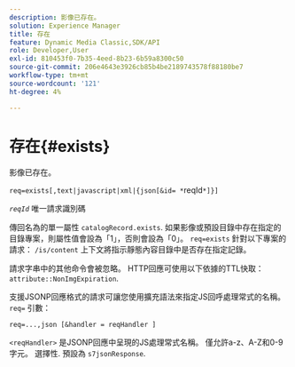 ```yaml
---
description: 影像已存在。
solution: Experience Manager
title: 存在
feature: Dynamic Media Classic,SDK/API
role: Developer,User
exl-id: 810453f0-7b35-4eed-8b23-6b59a8300c50
source-git-commit: 206e4643e3926cb85b4be2189743578f88180be7
workflow-type: tm+mt
source-wordcount: '121'
ht-degree: 4%

---
```


# 存在{#exists}

影像已存在。

`req=exists[,text|javascript|xml|{json[&id= *`reqId`*]}]`

*`reqId`* 唯一請求識別碼

傳回名為的單一屬性 `catalogRecord.exists`. 如果影像或預設目錄中存在指定的目錄專案，則屬性值會設為「1」，否則會設為「0」。 `req=exists` 針對以下專案的請求： `/is/content` 上下文將指示靜態內容目錄中是否存在指定記錄。

請求字串中的其他命令會被忽略。 HTTP回應可使用以下依據的TTL快取： `attribute::NonImgExpiration`.

支援JSONP回應格式的請求可讓您使用擴充語法來指定JS回呼處理常式的名稱。 `req=` 引數：

`req=...,json [&handler = reqHandler ]`

`<reqHandler>` 是JSONP回應中呈現的JS處理常式名稱。 僅允許a-z、A-Z和0-9字元。 選擇性. 預設為 `s7jsonResponse`.
